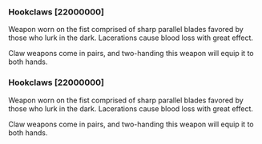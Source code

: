 ### Hookclaws [22000000]

Weapon worn on the fist comprised of sharp parallel blades favored by those who lurk in the dark. Lacerations cause blood loss with great effect.

Claw weapons come in pairs, and two-handing this weapon will equip it to both hands.### Hookclaws [22000000]

Weapon worn on the fist comprised of sharp parallel blades favored by those who lurk in the dark. Lacerations cause blood loss with great effect.

Claw weapons come in pairs, and two-handing this weapon will equip it to both hands.